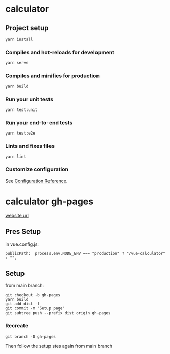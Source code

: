 # calculator

## Project setup
```
yarn install
```

### Compiles and hot-reloads for development
```
yarn serve
```

### Compiles and minifies for production
```
yarn build
```

### Run your unit tests
```
yarn test:unit
```

### Run your end-to-end tests
```
yarn test:e2e
```

### Lints and fixes files
```
yarn lint
```

### Customize configuration
See [Configuration Reference](https://cli.vuejs.org/config/).

# calculator gh-pages
[website url](https://alesm0101.github.io/vue-calculator/)

## Pres Setup
in vue.config.js:
```
publicPath:  process.env.NODE_ENV === "production" ? "/vue-calculator" : "",
```

## Setup
from main branch:
```
git checkout -b gh-pages
yarn build
git add dist -f
git commit -m "Setup page"
git subtree push --prefix dist origin gh-pages
```

### Recreate 
```
git branch -D gh-pages
```
Then follow the setup stes again from main branch
